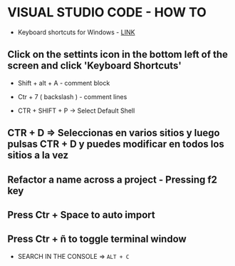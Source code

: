 # VISUAL STUDIO CODE - HOW TO

* Keyboard shortcuts for Windows - [LINK](https://code.visualstudio.com/shortcuts/keyboard-shortcuts-windows.pdf)

## Click on the settints icon in the bottom left of the screen and click 'Keyboard Shortcuts'
  
* Shift + alt + A - comment block
* Ctr + 7 ( backslash ) - comment lines

* CTR + SHIFT + P -> Select Default Shell

## CTR + D => Seleccionas en varios sitios y luego pulsas CTR + D y puedes modificar en todos los sitios a la vez

## Refactor a name across a project - Pressing f2 key

## Press Ctr + Space to auto import

## Press Ctr + ñ to toggle terminal window

* SEARCH IN THE CONSOLE => `ALT + C`
